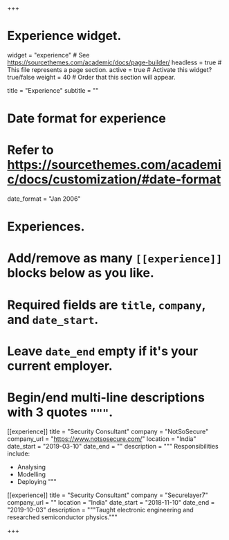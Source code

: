 +++
# Experience widget.
widget = "experience"  # See https://sourcethemes.com/academic/docs/page-builder/
headless = true  # This file represents a page section.
active = true  # Activate this widget? true/false
weight = 40  # Order that this section will appear.

title = "Experience"
subtitle = ""

# Date format for experience
#   Refer to https://sourcethemes.com/academic/docs/customization/#date-format
date_format = "Jan 2006"

# Experiences.
#   Add/remove as many `[[experience]]` blocks below as you like.
#   Required fields are `title`, `company`, and `date_start`.
#   Leave `date_end` empty if it's your current employer.
#   Begin/end multi-line descriptions with 3 quotes `"""`.
[[experience]]
  title = "Security Consultant"
  company = "NotSoSecure"
  company_url = "https://www.notsosecure.com/"
  location = "India"
  date_start = "2019-03-10"
  date_end = ""
  description = """
  Responsibilities include:
  
  * Analysing
  * Modelling
  * Deploying
  """

[[experience]]
  title = "Security Consultant"
  company = "Securelayer7"
  company_url = ""
  location = "India"
  date_start = "2018-11-10"
  date_end = "2019-10-03"
  description = """Taught electronic engineering and researched semiconductor physics."""

+++
